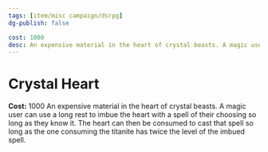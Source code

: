```yaml
---
tags: [item/misc campaign/dsrpg]
dg-publish: false

cost: 1000
desc: An expensive material in the heart of crystal beasts. A magic user can use a long rest to imbue the heart with a spell of their choosing so long as they know it. The heart can then be consumed to cast that spell so long as the one consuming the titanite has twice the level of the imbued spell.
---
```


# Crystal Heart
**Cost:** 1000
An expensive material in the heart of crystal beasts. A magic user can use a long rest to imbue the heart with a spell of their choosing so long as they know it. The heart can then be consumed to cast that spell so long as the one consuming the titanite has twice the level of the imbued spell.